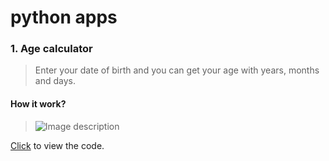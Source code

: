 # python apps
### 1. Age calculator
> Enter your date of birth and you can get your age with years, months and days.

#### How it work?
> ![Image description](https://github.com/larrydanny/python-apps/blob/master/images/age_calculator.gif)

[Click](https://github.com/larrydanny/python-apps/blob/master/age_calculator.py) to view the code.
